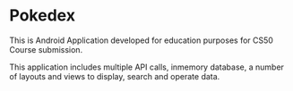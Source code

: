 # Pokedex

This is Android Application developed for education purposes for CS50 Course submission.

This application includes multiple API calls, inmemory database, a number of layouts and views to display, search and operate data.

